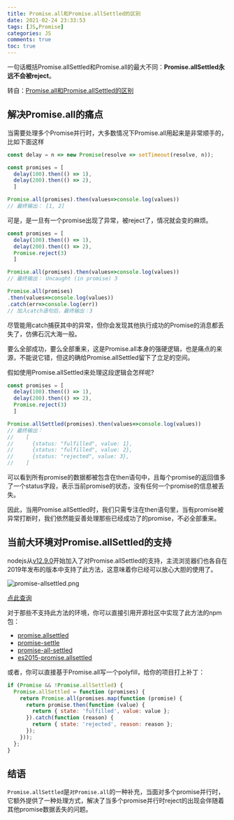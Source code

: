```yaml
---
title: Promise.all和Promise.allSettled的区别
date: 2021-02-24 23:33:53
tags: [JS,Promise]
categories: JS
comments: true
toc: true
---
```


一句话概括Promise.allSettled和Promise.all的最大不同：**Promise.allSettled永远不会被reject**。

<!--more-->

转自：[Promise.all和Promise.allSettled的区别](https://segmentfault.com/a/1190000023413699)

## 解决Promise.all的痛点

当需要处理多个Promise并行时，大多数情况下Promise.all用起来是非常顺手的，比如下面这样

```js
const delay = n => new Promise(resolve => setTimeout(resolve, n));

const promises = [
  delay(100).then(() => 1),
  delay(200).then(() => 2),
  ]

Promise.all(promises).then(values=>console.log(values))
// 最终输出： [1, 2]
```

可是，是一旦有一个promise出现了异常，被reject了，情况就会变的麻烦。

```js
const promises = [
  delay(100).then(() => 1),
  delay(200).then(() => 2),
  Promise.reject(3)
  ]

Promise.all(promises).then(values=>console.log(values))
// 最终输出： Uncaught (in promise) 3

Promise.all(promises)
.then(values=>console.log(values))
.catch(err=>console.log(err))
// 加入catch语句后，最终输出：3
```

尽管能用catch捕获其中的异常，但你会发现其他执行成功的Promise的消息都丢失了，仿佛石沉大海一般。

要么全部成功，要么全部重来，这是Promise.all本身的强硬逻辑，也是痛点的来源，不能说它错，但这的确给Promise.allSettled留下了立足的空间。

假如使用Promise.allSettled来处理这段逻辑会怎样呢?

```js
const promises = [
  delay(100).then(() => 1),
  delay(200).then(() => 2),
  Promise.reject(3)
  ]

Promise.allSettled(promises).then(values=>console.log(values))
// 最终输出： 
//    [
//      {status: "fulfilled", value: 1},
//      {status: "fulfilled", value: 2},
//      {status: "rejected", value: 3},
//    ]
```

可以看到所有promise的数据都被包含在then语句中，且每个promise的返回值多了一个status字段，表示当前promise的状态，没有任何一个promise的信息被丢失。

因此，当用Promise.allSettled时，我们只需专注在then语句里，当有promise被异常打断时，我们依然能妥善处理那些已经成功了的promise，不必全部重来。

## 当前大环境对Promise.allSettled的支持

nodejs从[v12.9.0](https://nodejs.org/en/blog/release/v12.9.0/)开始加入了对Promise.allSettled的支持，主流浏览器们也各自在2019年发布的版本中支持了此方法，这意味着你已经可以放心大胆的使用了。

![promise-allsettled.png](https://image-static.segmentfault.com/292/869/2928695017-5f20c43ed364c_articlex)

[点此查询](https://caniuse.com/?search=Promise.allSettled)

对于那些不支持此方法的环境，你可以直接引用开源社区中实现了此方法的npm包：

- [promise.allsettled](https://www.npmjs.com/package/promise.allsettled)
- [promise-settle](https://www.npmjs.com/package/promise-settle)
- [promise-all-settled](https://www.npmjs.com/package/promise-all-settled)
- [es2015-promise.allsettled](https://www.npmjs.com/package/es2015-promise.allsettled)

或者，你可以直接基于Promise.all写一个polyfill，给你的项目打上补丁：

``` js
if (Promise && !Promise.allSettled) {
  Promise.allSettled = function (promises) {
    return Promise.all(promises.map(function (promise) {
      return promise.then(function (value) {
        return { state: 'fulfilled', value: value };
      }).catch(function (reason) {
        return { state: 'rejected', reason: reason };
      });
    }));
  };
}
```

## 结语

`Promise.allSettled`是`对Promise.all`的一种补充，当面对多个promise并行时，它额外提供了一种处理方式，解决了当多个promise并行时reject的出现会伴随着其他promise数据丢失的问题。

